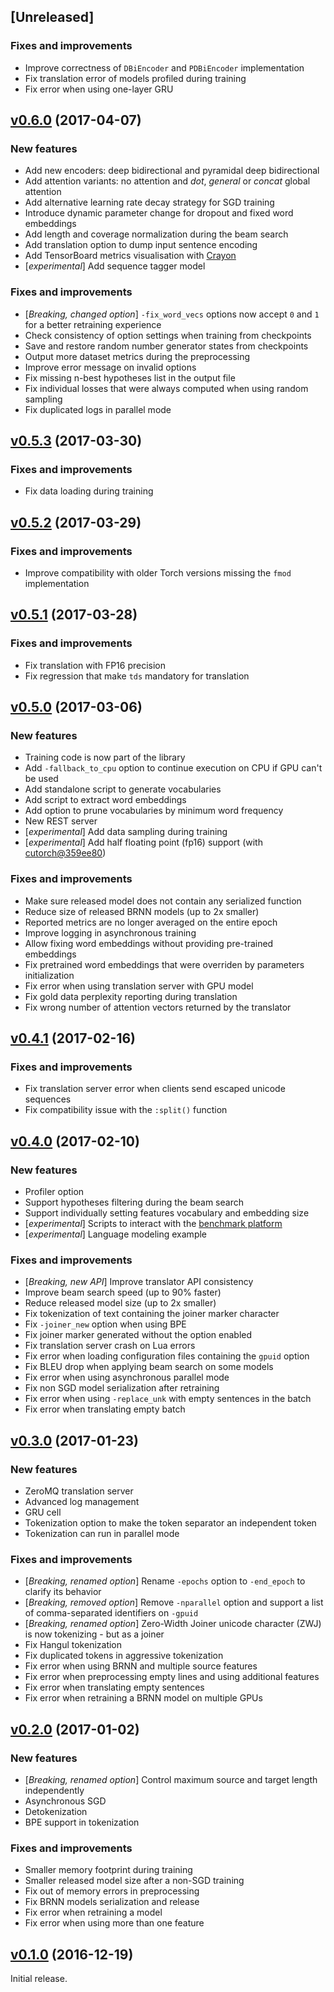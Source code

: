 ## [Unreleased]

### Fixes and improvements

* Improve correctness of `DBiEncoder` and `PDBiEncoder` implementation
* Fix translation error of models profiled during training
* Fix error when using one-layer GRU

## [v0.6.0](https://github.com/OpenNMT/OpenNMT/releases/tag/v0.6.0) (2017-04-07)

### New features

* Add new encoders: deep bidirectional and pyramidal deep bidirectional
* Add attention variants: no attention and *dot*, *general* or *concat* global attention
* Add alternative learning rate decay strategy for SGD training
* Introduce dynamic parameter change for dropout and fixed word embeddings
* Add length and coverage normalization during the beam search
* Add translation option to dump input sentence encoding
* Add TensorBoard metrics visualisation with [Crayon](https://github.com/torrvision/crayon)
* [*experimental*] Add sequence tagger model

### Fixes and improvements

* [*Breaking, changed option*] `-fix_word_vecs` options now accept `0` and `1` for a better retraining experience
* Check consistency of option settings when training from checkpoints
* Save and restore random number generator states from checkpoints
* Output more dataset metrics during the preprocessing
* Improve error message on invalid options
* Fix missing n-best hypotheses list in the output file
* Fix individual losses that were always computed when using random sampling
* Fix duplicated logs in parallel mode

## [v0.5.3](https://github.com/OpenNMT/OpenNMT/releases/tag/v0.5.3) (2017-03-30)

### Fixes and improvements

* Fix data loading during training

## [v0.5.2](https://github.com/OpenNMT/OpenNMT/releases/tag/v0.5.2) (2017-03-29)

### Fixes and improvements

* Improve compatibility with older Torch versions missing the `fmod` implementation

## [v0.5.1](https://github.com/OpenNMT/OpenNMT/releases/tag/v0.5.1) (2017-03-28)

### Fixes and improvements

* Fix translation with FP16 precision
* Fix regression that make `tds` mandatory for translation

## [v0.5.0](https://github.com/OpenNMT/OpenNMT/releases/tag/v0.5.0) (2017-03-06)

### New features

* Training code is now part of the library
* Add `-fallback_to_cpu` option to continue execution on CPU if GPU can't be used
* Add standalone script to generate vocabularies
* Add script to extract word embeddings
* Add option to prune vocabularies by minimum word frequency
* New REST server
* [*experimental*] Add data sampling during training
* [*experimental*] Add half floating point (fp16) support (with [cutorch@359ee80](https://github.com/torch/cutorch/commit/359ee80be391028ffa098de429cc0533b2f268f5))

### Fixes and improvements

* Make sure released model does not contain any serialized function
* Reduce size of released BRNN models (up to 2x smaller)
* Reported metrics are no longer averaged on the entire epoch
* Improve logging in asynchronous training
* Allow fixing word embeddings without providing pre-trained embeddings
* Fix pretrained word embeddings that were overriden by parameters initialization
* Fix error when using translation server with GPU model
* Fix gold data perplexity reporting during translation
* Fix wrong number of attention vectors returned by the translator

## [v0.4.1](https://github.com/OpenNMT/OpenNMT/releases/tag/v0.4.1) (2017-02-16)

### Fixes and improvements

* Fix translation server error when clients send escaped unicode sequences
* Fix compatibility issue with the `:split()` function

## [v0.4.0](https://github.com/OpenNMT/OpenNMT/releases/tag/v0.4.0) (2017-02-10)

### New features

* Profiler option
* Support hypotheses filtering during the beam search
* Support individually setting features vocabulary and embedding size
* [*experimental*] Scripts to interact with the [benchmark platform](http://scorer.nmt-benchmark.net/)
* [*experimental*] Language modeling example

### Fixes and improvements

* [*Breaking, new API*] Improve translator API consistency
* Improve beam search speed (up to 90% faster)
* Reduce released model size (up to 2x smaller)
* Fix tokenization of text containing the joiner marker character
* Fix `-joiner_new` option when using BPE
* Fix joiner marker generated without the option enabled
* Fix translation server crash on Lua errors
* Fix error when loading configuration files containing the `gpuid` option
* Fix BLEU drop when applying beam search on some models
* Fix error when using asynchronous parallel mode
* Fix non SGD model serialization after retraining
* Fix error when using `-replace_unk` with empty sentences in the batch
* Fix error when translating empty batch

## [v0.3.0](https://github.com/OpenNMT/OpenNMT/releases/tag/v0.3.0) (2017-01-23)

### New features

* ZeroMQ translation server
* Advanced log management
* GRU cell
* Tokenization option to make the token separator an independent token
* Tokenization can run in parallel mode

### Fixes and improvements

* [*Breaking, renamed option*] Rename `-epochs` option to `-end_epoch` to clarify its behavior
* [*Breaking, removed option*] Remove `-nparallel` option and support a list of comma-separated identifiers on `-gpuid`
* [*Breaking, renamed option*] Zero-Width Joiner unicode character (ZWJ) is now tokenizing - but as a joiner
* Fix Hangul tokenization
* Fix duplicated tokens in aggressive tokenization
* Fix error when using BRNN and multiple source features
* Fix error when preprocessing empty lines and using additional features
* Fix error when translating empty sentences
* Fix error when retraining a BRNN model on multiple GPUs

## [v0.2.0](https://github.com/OpenNMT/OpenNMT/releases/tag/v0.2.0) (2017-01-02)

### New features

* [*Breaking, renamed option*] Control maximum source and target length independently
* Asynchronous SGD
* Detokenization
* BPE support in tokenization

### Fixes and improvements

* Smaller memory footprint during training
* Smaller released model size after a non-SGD training
* Fix out of memory errors in preprocessing
* Fix BRNN models serialization and release
* Fix error when retraining a model
* Fix error when using more than one feature

## [v0.1.0](https://github.com/OpenNMT/OpenNMT/releases/tag/v0.1.0) (2016-12-19)

Initial release.
